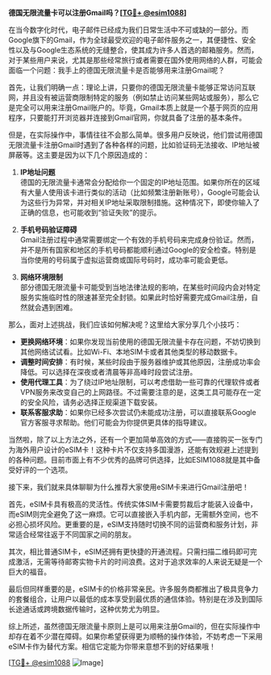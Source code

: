 **德国无限流量卡可以注册Gmail吗？[[TG💪+ @esim1088](https://t.me/s/esim1088)]**

在当今数字化时代，电子邮件已经成为我们日常生活中不可或缺的一部分。而Google旗下的Gmail，作为全球最受欢迎的电子邮件服务之一，其便捷性、安全性以及与Google生态系统的无缝整合，使其成为许多人首选的邮箱服务。然而，对于某些用户来说，尤其是那些经常旅行或者需要在国外使用网络的人群，可能会面临一个问题：我手上的德国无限流量卡是否能够用来注册Gmail呢？

首先，让我们明确一点：理论上讲，只要你的德国无限流量卡能够正常访问互联网，并且没有被运营商限制特定的服务（例如禁止访问某些网站或服务），那么它是完全可以用来注册Gmail账户的。毕竟，Gmail本质上就是一个基于网页的应用程序，只要能打开浏览器并连接到Gmail官网，你就具备了注册的基本条件。

但是，在实际操作中，事情往往不会那么简单。很多用户反映说，他们尝试用德国无限流量卡注册Gmail时遇到了各种各样的问题，比如验证码无法接收、IP地址被屏蔽等。这主要是因为以下几个原因造成的：

1. **IP地址问题**  
   德国的无限流量卡通常会分配给你一个固定的IP地址范围。如果你所在的区域有大量人使用该卡进行类似的活动（比如频繁注册新账号），Google可能会认为这些行为异常，并对相关IP地址采取限制措施。这种情况下，即使你输入了正确的信息，也可能收到“验证失败”的提示。

2. **手机号码验证障碍**  
   Gmail注册过程中通常需要绑定一个有效的手机号码来完成身份验证。然而，并不是所有国家和地区的手机号码都能顺利通过Google的安全检查。特别是当你使用的号码属于虚拟运营商或国际号码时，成功率可能会更低。

3. **网络环境限制**  
   部分德国无限流量卡可能受到当地法律法规的影响，在某些时间段内会对特定服务实施临时性的限速甚至完全封锁。如果此时恰好需要完成Gmail注册，自然就会遇到困难。

那么，面对上述挑战，我们应该如何解决呢？这里给大家分享几个小技巧：

- **更换网络环境**：如果你发现当前使用的德国无限流量卡存在问题，不妨切换到其他网络试试看。比如Wi-Fi、本地SIM卡或者其他类型的移动数据卡。
- **调整时间安排**：有时候，某些时段由于服务器维护或其他原因，注册成功率会降低。可以选择在深夜或者清晨等非高峰时段尝试注册。
- **使用代理工具**：为了绕过IP地址限制，可以考虑借助一些可靠的代理软件或者VPN服务来改变自己的上网路径。不过需要注意的是，这类工具可能存在一定的安全风险，请务必选择正规渠道下载安装。
- **联系客服求助**：如果你已经多次尝试仍未能成功注册，可以直接联系Google官方客服寻求帮助。他们可能会为你提供更具体的指导建议。

当然啦，除了以上方法之外，还有一个更加简单高效的方式——直接购买一张专门为海外用户设计的eSIM卡！这种卡片不仅支持多国漫游，还能有效规避上述提到的各种问题。目前市面上有不少优秀的品牌可供选择，比如ESIM1088就是其中备受好评的一个选项。

接下来，我们就来具体聊聊为什么推荐大家使用eSIM卡来进行Gmail注册吧！

首先，eSIM卡具有极高的灵活性。传统实体SIM卡需要剪裁后才能装入设备中，而eSIM则完全避免了这一麻烦。它可以直接嵌入手机内部，无需额外空间，也不必担心损坏风险。更重要的是，eSIM支持随时切换不同的运营商和服务计划，非常适合经常往返于不同国家之间的朋友。

其次，相比普通SIM卡，eSIM还拥有更快捷的开通流程。只需扫描二维码即可完成激活，无需等待邮寄实物卡片的时间浪费。这对于追求效率的人来说无疑是一个巨大的福音。

最后但同样重要的是，eSIM卡的价格非常亲民。许多服务商都推出了极具竞争力的套餐组合，让用户以最低的成本享受到最优质的通信体验。特别是在涉及到国际长途通话或跨境数据传输时，这种优势尤为明显。

综上所述，虽然德国无限流量卡原则上是可以用来注册Gmail的，但在实际操作中却存在着不少潜在障碍。如果你希望获得更为顺畅的操作体验，不妨考虑一下采用eSIM卡作为替代方案。相信它定能为你带来意想不到的好结果哦！

[[TG💪+ @esim1088](https://t.me/s/esim1088) ![Image](https://i.postimg.cc/4NQfJmqS/Snipaste-2025-05-13-00-14-12.png)]